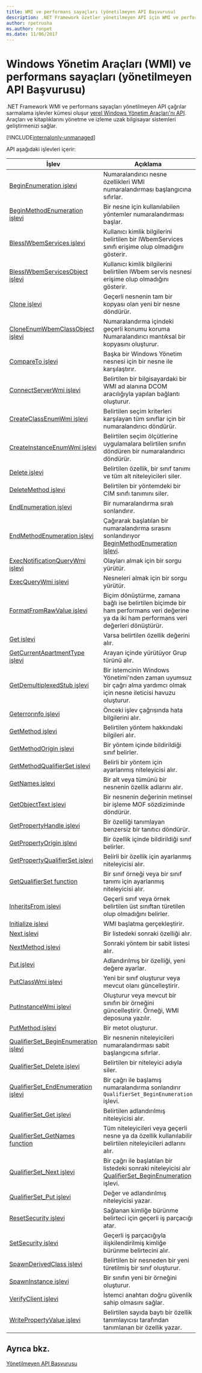 ```yaml
---
title: WMI ve performans sayaçları (yönetilmeyen API Başvurusu)
description: .NET Framework özetler yönetilmeyen API için WMI ve performans sayacı bilgileri.
author: rpetrusha
ms.author: ronpet
ms.date: 11/06/2017
---
```

# <a name="windows-management-instrumentation-wmi-and-performance-counters-unmanaged-api-reference"></a>Windows Yönetim Araçları (WMI) ve performans sayaçları (yönetilmeyen API Başvurusu)

.NET Framework WMI ve performans sayaçları yönetilmeyen API çağrılar sarmalama işlevler kümesi oluşur [yerel Windows Yönetim Araçları'nı API](/windows/desktop/WmiSdk/com-api-for-wmi). Araçları ve kitaplıklarını yönetme ve izleme uzak bilgisayar sistemleri geliştirmenizi sağlar.

[!INCLUDE[internalonly-unmanaged](../../../../includes/internalonly-unmanaged.md)]
  
API aşağıdaki işlevleri içerir:

| İşlev | Açıklama |
|---------|---------|
| [BeginEnumeration işlevi](beginenumeration.md) | Numaralandırıcı nesne özellikleri WMI numaralandırması başlangıcına sıfırlar. |
| [BeginMethodEnumeration işlevi](beginmethodenumeration.md) |  Bir nesne için kullanılabilen yöntemler numaralandırması başlar. |
| [BlessIWbemServices işlevi](blessiwbemservices.md) | Kullanıcı kimlik bilgilerini belirtilen bir IWbemServices sınıfı erişime olup olmadığını gösterir. |
| [BlessIWbemServicesObject işlevi](blessiwbemservicesobject.md) | Kullanıcı kimlik bilgilerini belirtilen IWbem servis nesnesi erişime olup olmadığını gösterir. |
| [Clone işlevi](clone.md) | Geçerli nesnenin tam bir kopyası olan yeni bir nesne döndürür. |
| [CloneEnumWbemClassObject işlevi](cloneenumwbemclassobject.md) | Numaralandırma içindeki geçerli konumu koruma Numaralandırıcı mantıksal bir kopyasını oluşturur. |
| [CompareTo işlevi](compareto.md) | Başka bir Windows Yönetim nesnesi için bir nesne ile karşılaştırır. |
| [ConnectServerWmi işlevi](connectserverwmi.md) | Belirtilen bir bilgisayardaki bir WMI ad alanına DCOM aracılığıyla yapılan bağlantı oluşturur. |
| [CreateClassEnumWmi işlevi](createclassenumwmi.md) | Belirtilen seçim kriterleri karşılayan tüm sınıflar için bir numaralandırıcı döndürür. |
| [CreateInstanceEnumWmi işlevi](createinstanceenumwmi.md) | Belirtilen seçim ölçütlerine uygulamalara belirtilen sınıfın döndüren bir numaralandırıcı döndürür. |
| [Delete işlevi](delete.md) | Belirtilen özellik, bir sınıf tanımı ve tüm alt niteleyicileri siler. |
| [DeleteMethod işlevi](deletemethod.md) | Belirtilen bir yöntemdeki bir CIM sınıfı tanımını siler. |
| [EndEnumeration işlevi](endenumeration.md) | Bir numaralandırma sıralı sonlandırır. | 
| [EndMethodEnumeration işlevi](endmethodenumeration.md) | Çağırarak başlatılan bir numaralandırma sırasını sonlandırıyor [BeginMethodEnumeration işlevi](beginmethodenumeration.md). |
| [ExecNotificationQueryWmi işlevi](execnotificationquerywmi.md) | Olayları almak için bir sorgu yürütür. |
| [ExecQueryWmi işlevi](execquerywmi.md) | Nesneleri almak için bir sorgu yürütür. |
| [FormatFromRawValue işlevi](formatfromrawvalue.md) | Biçim dönüştürme, zamana bağlı ise belirtilen biçimde bir ham performans veri değerine ya da iki ham performans veri değerleri dönüştürür. | 
| [Get işlevi](get.md) | Varsa belirtilen özellik değerini alır. |
| [GetCurrentApartmentType işlevi](getcurrentapartmenttype.md) | Arayan içinde yürütüyor Grup türünü alır. |
| [GetDemultiplexedStub işlevi](getdemultiplexedstub.md) | Bir istemcinin Windows Yönetimi'nden zaman uyumsuz bir çağrı alma yardımcı olmak için nesne ileticisi havuzu oluşturur. |
| [Geterrorınfo işlevi](geterrorinfo.md) | Önceki işlev çağrısında hata bilgilerini alır. | 
| [GetMethod işlevi](getmethod.md) | Belirtilen yöntem hakkındaki bilgileri alır. | 
| [GetMethodOrigin işlevi](getmethodorigin.md) | Bir yöntem içinde bildirildiği sınıf belirler. |
| [GetMethodQualifierSet işlevi](getmethodqualifierset.md) | Belirli bir yöntem için ayarlanmış niteleyicisi alır. |
| [GetNames işlevi](getnames.md) | Bir alt veya tümünü bir nesnenin özellik adlarını alır. |
| [GetObjectText işlevi](getobjecttext.md) | Bir nesnenin değerinin metinsel bir işleme MOF sözdiziminde döndürür. | 
| [GetPropertyHandle işlevi](getpropertyhandle.md) | Bir özelliği tanımlayan benzersiz bir tanıtıcı döndürür. |
| [GetPropertyOrigin işlevi](getpropertyorigin.md) | Bir özellik içinde bildirildiği sınıf belirler. |
| [GetPropertyQualifierSet işlevi](getpropertyqualifierset.md) | Belirli bir özellik için ayarlanmış niteleyicisi alır.  |
| [GetQualifierSet function](getqualifierset.md) | Bir sınıf örneği veya bir sınıf tanımı için ayarlanmış niteleyicisi alır. |
| [InheritsFrom işlevi](inheritsfrom.md) | Geçerli sınıf veya örnek belirtilen üst sınıftan türetilen olup olmadığını belirler. |
| [Initialize işlevi](initialize.md) | WMI başlatma gerçekleştirir. |
| [Next işlevi](next.md) | Bir listedeki sonraki özelliği alır. | 
| [NextMethod işlevi](nextmethod.md) | Sonraki yöntem bir sabit listesi alır. |
| [Put işlevi](put.md) | Adlandırılmış bir özelliği, yeni değere ayarlar. |
| [PutClassWmi işlevi](putclasswmi.md) | Yeni bir sınıf oluşturur veya mevcut olanı güncelleştirir. |
| [PutInstanceWmi işlevi](putinstancewmi.md) | Oluşturur veya mevcut bir sınıfın bir örneğini güncelleştirir. Örneği, WMI deposuna yazılır. |
| [PutMethod işlevi](putmethod.md) | Bir metot oluşturur. |
| [QualifierSet_BeginEnumeration işlevi](qualifierset-beginenumeration.md) | Bir nesnenin niteleyicileri numaralandırması sabit başlangıcına sıfırlar. |
| [QualifierSet_Delete işlevi](qualifierset-delete.md) | Belirtilen bir niteleyici adıyla siler.  |
| [QualifierSet_EndEnumeration işlevi](qualifierset-endenumeration.md) | Bir çağrı ile başlamış numaralandırma sonlandırır `QualifierSet_BeginEnumeration` işlevi. |
| [QualifierSet_Get işlevi](qualifierset-get.md) | Belirtilen adlandırılmış niteleyicisi alır.  |
| [QualifierSet_GetNames function](qualifierset-getnames.md) | Tüm niteleyicileri veya geçerli nesne ya da özellik kullanılabilir belirtilen niteleyicileri adlarını alır. |
| [QualifierSet_Next işlevi](qualifierset-next.md) | Bir çağrı ile başlatılan bir listedeki sonraki niteleyicisi alır [QualifierSet_BeginEnumeration](qualifierset-beginenumeration.md) işlevi. |
| [QualifierSet_Put işlevi](qualifierset-put.md) | Değer ve adlandırılmış niteleyicisi yazar. |
| [ResetSecurity işlevi](resetsecurity.md) | Sağlanan kimliğe bürünme belirteci için geçerli iş parçacığı atar. |
| [SetSecurity işlevi](setsecurity.md) | Geçerli iş parçacığıyla ilişkilendirilmiş kimliğe bürünme belirtecini alır. |
| [SpawnDerivedClass işlevi](spawnderivedclass.md) | Belirtilen bir nesneden bir yeni türetilmiş bir sınıf oluşturur. | 
| [SpawnInstance işlevi](spawninstance.md) | Bir sınıfın yeni bir örneğini oluşturur. |   
| [VerifyClient işlevi](verifyclientkey.md) | İstemci anahtarı doğru güvenlik sahip olmasını sağlar. |
| [WritePropertyValue işlevi](writepropertyvalue.md) | Belirtilen sayıda baytı bir özellik tanımlayıcısı tarafından tanımlanan bir özellik yazar. |

## <a name="see-also"></a>Ayrıca bkz.

[Yönetilmeyen API Başvurusu](../index.md) 

